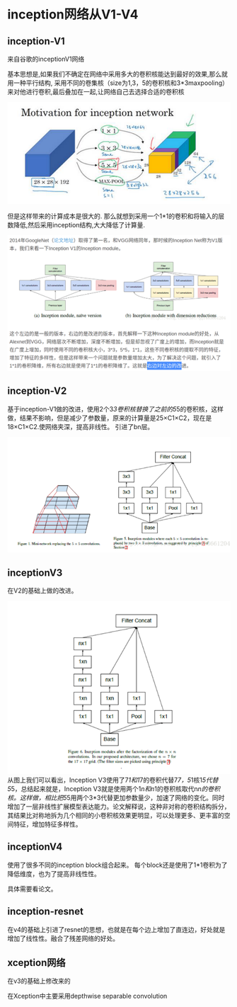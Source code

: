 inception网络从V1-V4
==================
inception-V1
---------------------
来自谷歌的inceptionV1网络

基本思想是,如果我们不确定在网络中采用多大的卷积核能达到最好的效果,那么就用一种平行结构,
采用不同的卷集核（size为1,3，5的卷积核和3*3maxpooling）来对他进行卷积,最后叠加在一起,让网络自己去选择合适的卷积核

![inception核心](./images/image_inception.png "inception")

但是这样带来的计算成本是很大的.
那么就想到采用一个1*1的卷积和将输入的层数降低,然后采用inception结构,大大降低了计算量.

![](./images/inception_net.png)

inception-V2
------------------------
基于inception-V1做的改进，使用2个3*3卷积核替换了之前的5*5的卷积核，这样做，结果不影响，但是减少了参数量，原来的计算量是25×C1×C2，现在是18×C1×C2.使网络夹深，提高非线性。
引进了bn层。

![inceptionV2](./images/inception.png)

inceptionV3
-------------------------------
在V2的基础上做的改进。

![inceptionV3](./images/inceptionV3.png)
从图上我们可以看出，Inception V3使用了7*1和1*7的卷积代替7*7，5*1核1*5代替5*5，总结起来就是，Inception V3就是使用两个1*n和n*1的卷积核取代n*n的卷积核。这样做，相比把5*5用两个3*3代替更加参数量少，加速了网络的变化。同时增加了一层非线性扩展模型表达能力。论文解释说，这种非对称的卷积结构拆分，其结果比对称地拆为几个相同的小卷积核效果更明显，可以处理更多、更丰富的空间特征，增加特征多样性。


inceptionV4
----------------------
使用了很多不同的inception block组合起来。
每个block还是使用了1*1卷积为了降低维度，也为了提高非线性性。

具体需要看论文。


inception-resnet
-----------------------
在v4的基础上引进了resnet的思想，也就是在每个边上增加了直连边，好处就是增加了线性性。融合了残差网络的好处。

xception网络
-------------------
在v3的基础上修改来的

在Xception中主要采用depthwise separable convolution



